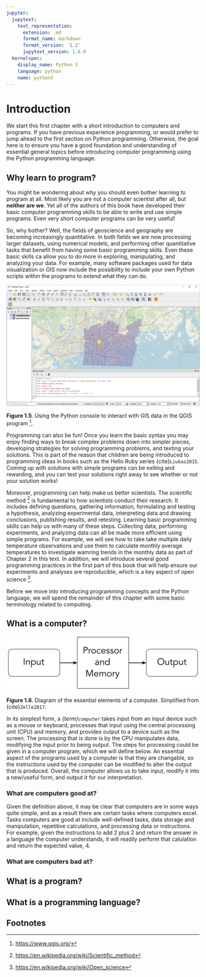```yaml
---
jupyter:
  jupytext:
    text_representation:
      extension: .md
      format_name: markdown
      format_version: '1.2'
      jupytext_version: 1.6.0
  kernelspec:
    display_name: Python 3
    language: python
    name: python3
---
```


# Introduction

We start this first chapter with a short introduction to computers and programs. If you have previous experience programming, or would prefer to jump ahead to the first section on Python programming. Otherwise, the goal here is to ensure you have a good foundation and understanding of essential general topics before introducing computer programming using the Python programming language.

## Why learn to program?

You might be wondering about why you should even bother learning to program at all. Most likely you are not a computer scientist after all, but **neither are we**. Yet all of the authors of this book have developed their basic computer programming skills to be able to write and use simple programs. Even very short computer programs can be very useful!

So, why bother? Well, the fields of geoscience and geography are becoming increasingly quantitative. In both fields we are now processing larger datasets, using numerical models, and performing other quantitative tasks that benefit from having some basic programming skills. Even these basic skills ca allow you to do more in exploring, manipulating, and analyzing your data. For example, many software packages used for data visualization or GIS now include the possibility to include your own Python scripts within the programs to extend what they can do.

![Python prompt in the QGIS program](../img/QGIS-Python.png)

**Figure 1.5**. Using the Python console to interact with GIS data in the QGIS program [^qgis].

Programming can also be fun! Once you learn the basic syntax you may enjoy finding ways to break complex problems down into simpler pieces, developing strategies for solving programming problems, and texting your solutions. This is part of the reason that children are being introduced to programming ideas in books such as the Hello Ruby series {cite}`Liukas2015`. Coming up with solutions with simple programs can be exiting and rewarding, and you can test your solutions right away to see whether or not your solution works!

Moreover, programming can help make us better scientists. The scientific method [^sci_method] is fundamental to how scientists conduct their research. It includes defining questions, gathering information, formulating and testing a hypothesis, analyzing experimental data, interpreting data and drawing conclusions, publishing results, and retesting. Learning basic programming skills can help us with many of these steps. Collecting data, performing experiments, and analyzing data can all be made more efficient using simple programs. For example, we will see how to take take multiple daily temperature observations and use them to calculate monthly average temperatures to investigate wamring trends in the monthly data as part of Chapter 2 in this text. In addition, we will introduce several good programming practices in the first part of this book that will help ensure our experiments and analyses are reproducible, which is a key aspect of open science [^open_sci].

Before we move into introducing programming concepts and the Python language, we will spend the remainder of this chapter with some basic terminology related to computing.

<!-- #region -->
## What is a computer?

![Simple diagram of a computer](../img/computer-diagram.png)

**Figure 1.6**. Diagram of the essential elements of a computer. Simplified from {cite}`Zelle2017`.

In its simplest form, a *{term}`computer`* takes input from an input device such as a mouse or keyboard, processes that input using the central processing unit (CPU) and memory, and provides output to a device such as the screen. The processing that is done is by the CPU manipulates data, modifying the input prior to being output. The steps for processing could be given in a computer program, which we will define below. An essential aspect of the programs used by a computer is that they are changable, so the instructions used by the computer can be modified to alter the output that is produced. Overall, the computer allows us to take input, modify it into a new/useful form, and output it for our interpretation.

### What are computers good at?

Given the definition above, it may be clear that computers are in some ways quite simple, and as a result there are certain tasks where computers excel. Tasks computers are good at include well-defined tasks, data storage and manipulation, repetitive calculations, and processing data or instructions. For example, given the instructions to add 2 plus 2 and return the answer in a language the computer understands, it will readily perform that calulation and return the expected value, 4.

### What are computers bad at?



## What is a program?

## What is a programming language?

<!-- #endregion -->

## Footnotes

[^open_sci]: <https://en.wikipedia.org/wiki/Open_science>
[^qgis]: <https://www.qgis.org/>
[^sci_method]: <https://en.wikipedia.org/wiki/Scientific_method>
